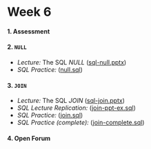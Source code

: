 # Week 6

#### 1. Assessment

#### 2. `NULL` 

  + *Lecture:* The SQL *NULL* ([sql-null.pptx](https://mrrisley.github.io/sql-uc-fall2019/week-6/sql-null.pptx))
  + *SQL Practice:* ([null.sql](https://mrrisley.github.io/sql-uc-fall2019/week-6/null.sql))

#### 3. `JOIN`

  + *Lecture:* The SQL *JOIN* ([sql-join.pptx](https://mrrisley.github.io/sql-uc-fall2019/week-6/sql-join.pptx))
  + *SQL Lecture Replication:* ([join-ppt-ex.sql](https://mrrisley.github.io/sql-uc-fall2019/week-6/join-ppt-ex.sql))
  + *SQL Practice:* ([join.sql](https://mrrisley.github.io/sql-uc-fall2019/week-6/join.sql))
  + *SQL Practice (complete):* ([join-complete.sql](https://mrrisley.github.io/sql-uc-fall2019/week-6/join-complete.sql))

#### 4. Open Forum



